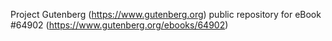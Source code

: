 Project Gutenberg (https://www.gutenberg.org) public repository for
eBook #64902 (https://www.gutenberg.org/ebooks/64902)
